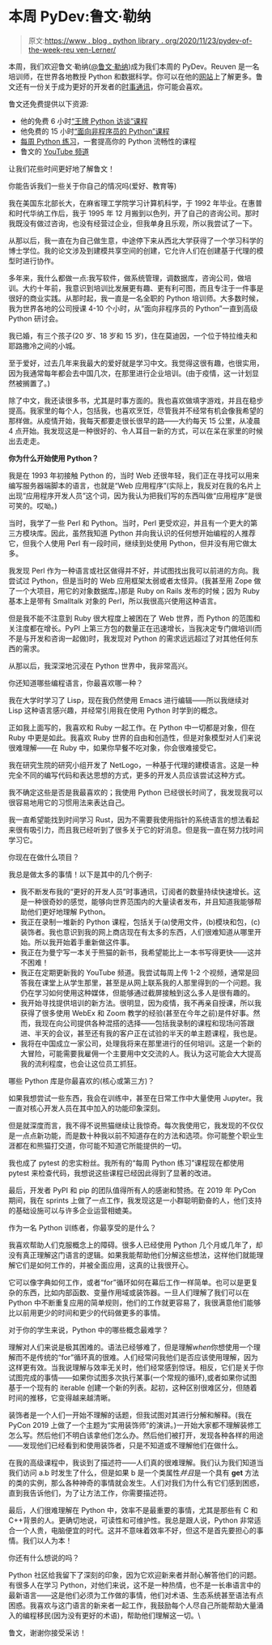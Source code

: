 # 本周 PyDev:鲁文·勒纳

> 原文:[https://www . blog . python library . org/2020/11/23/pydev-of-the-week-reu ven-Lerner/](https://www.blog.pythonlibrary.org/2020/11/23/pydev-of-the-week-reuven-lerner/)

本周，我们欢迎鲁文·勒纳([@鲁文·勒纳](https://twitter.com/reuvenmlerner))成为我们本周的 PyDev。Reuven 是一名培训师，在世界各地教授 Python 和数据科学。你可以在他的[网站](https://lerner.co.il)上了解更多。鲁文还有一份关于成为更好的开发者的[时事通讯](https://BetterDevelopersWeekly.com/)，你可能会喜欢。

鲁文还免费提供以下资源:

*   他的免费 6 小时[“王牌 Python 访谈”课程](https://AcePythonInterviews.com/)
*   他免费的 15 小时[“面向非程序员的 Python”课程](https://PythonForNonProgrammers.com/)
*   [每周 Python 练习](https://WeeklyPythonExercise.com/)，一套提高你的 Python 流畅性的课程
*   鲁文的 [YouTube 频道](https://YouTube.com/reuvenlerner)

让我们花些时间更好地了解鲁文！

你能告诉我们一些关于你自己的情况吗(爱好、教育等)

我在美国东北部长大，在麻省理工学院学习计算机科学，于 1992 年毕业。在惠普和时代华纳工作后，我于 1995 年 12 月搬到以色列，开了自己的咨询公司。那时我既没有做过咨询，也没有经营过企业，但我单身且乐观，所以我尝试了一下。

从那以后，我一直在为自己做生意，中途停下来从西北大学获得了一个学习科学的博士学位。我的论文涉及到建模共享空间的创建，它允许人们在创建基于代理的模型时进行协作。

多年来，我什么都做一点:我写软件，做系统管理，调数据库，咨询公司，做培训。大约十年前，我意识到培训比发展更有趣、更有利可图，而且专注于一件事是很好的商业实践。从那时起，我一直是一名全职的 Python 培训师。大多数时候，我为世界各地的公司授课 4-10 个小时，从“面向非程序员的 Python”一直到高级 Python 研讨会。

我已婚，有三个孩子(20 岁、18 岁和 15 岁)，住在莫迪因，一个位于特拉维夫和耶路撒冷之间的小城。

至于爱好，过去几年来我最大的爱好就是学习中文。我觉得这很有趣，也很实用，因为我通常每年都会去中国几次，在那里进行企业培训。(由于疫情，这一计划显然被搁置了。)

除了中文，我还读很多书，尤其是时事方面的。我也喜欢做填字游戏，并且在稳步提高。我家里的每个人，包括我，也喜欢烹饪，尽管我并不经常有机会像我希望的那样做。从疫情开始，我每天都要走很长很早的路——大约每天 15 公里，从凌晨 4 点开始。我发现这是一种很好的、令人耳目一新的方式，可以在呆在家里的时候出去走走。

**你为什么开始使用 Python？**

我是在 1993 年初接触 Python 的，当时 Web 还很年轻，我们正在寻找可以用来编写服务器端脚本的语言，也就是“Web 应用程序”(实际上，我反对在我的名片上出现“应用程序开发人员”这个词，因为我认为把我们写的东西叫做“应用程序”是很可笑的。哎呦。)

当时，我学了一些 Perl 和 Python。当时，Perl 更受欢迎，并且有一个更大的第三方模块库。因此，虽然我知道 Python 并向我认识的任何想开始编程的人推荐它，但我个人使用 Perl 有一段时间，继续到处使用 Python，但并没有用它做太多。

我发现 Perl 作为一种语言或社区做得并不好，并试图找出我可以前进的方向。我尝试过 Python，但是当时的 Web 应用框架太弱或者太怪异。(我甚至用 Zope 做了一个大项目，用它的对象数据库。)那是 Ruby on Rails 发布的时候；因为 Ruby 基本上是带有 Smalltalk 对象的 Perl，所以我很高兴使用这种语言。

但是我不能不注意到 Ruby 很大程度上被困在了 Web 世界，而 Python 的范围和关注度都在增长。PyPI 上第三方包的数量正在迅速增长，当我决定专门做培训(而不是与开发和咨询一起做)时，我发现对 Python 的需求远远超过了对其他任何东西的需求。

从那以后，我深深地沉浸在 Python 世界中，我非常高兴。

你还知道哪些编程语言，你最喜欢哪一种？

我在大学时学习了 Lisp，现在我仍然使用 Emacs 进行编辑——所以我继续对 Lisp 这种语言感兴趣，并经常引用我在使用 Python 时学到的概念。

正如我上面写的，我喜欢和 Ruby 一起工作。在 Python 中一切都是对象，但在 Ruby 中更是如此。我喜欢 Ruby 世界的自由和创造性，但是对象模型对人们来说很难理解——在 Ruby 中，如果你早餐不吃对象，你会很难接受它。

我在研究生院的研究小组开发了 NetLogo，一种基于代理的建模语言。这是一种完全不同的编写代码和表达思想的方式，更多的开发人员应该尝试这种方式。

我不确定这些是否是我最喜欢的；我使用 Python 已经很长时间了，我发现我可以很容易地用它的习惯用法来表达自己。

我一直希望能找到时间学习 Rust，因为不需要我使用指针的系统语言的想法看起来很有吸引力，而且我已经听到了很多关于它的好消息。但是我一直在努力找时间学习它。

你现在在做什么项目？

我总是做太多的事情！以下是其中的几个例子:

*   我不断发布我的“更好的开发人员”时事通讯，订阅者的数量持续快速增长。这是一种很奇妙的感觉，能够向世界范围内的大量读者发布，并且知道我能够帮助他们更好地理解 Python。
*   我正在录制一堆新的 Python 课程，包括关于(a)使用文件，(b)模块和包，(c)装饰者。我也意识到我的网上商店现在有太多的东西，人们很难知道从哪里开始。所以我开始着手重新做这件事。
*   我正在为曼宁写一本关于熊猫的新书，我希望能比上一本书写得更快——这并不困难！
*   我正在定期更新我的 YouTube 频道。我尝试每周上传 1-2 个视频，通常是回答我在课堂上从学生那里，甚至是从网上联系我的人那里得到的一个问题。我仍在学习如何使用这种媒体，但能够通过截屏接触到这么多人是很有趣的。
*   我开始寻找提供培训的新方法。很明显，因为疫情，我不再亲自授课，所以我获得了很多使用 WebEx 和 Zoom 教学的经验(甚至在今年之前)是件好事。然而，我现在向公司提供各种混搭的选择——包括我录制的课程和现场问答跟进、半天的会议，甚至还有我的客户正在试验的半天的单主题课程，我也是。
*   我将在中国成立一家公司，处理我将来在那里进行的任何培训。这是一个新的大冒险，可能需要我雇佣一个主要用中文交流的人。我认为这可能会大大提高我的流利程度，也会让这位员工抓狂。

哪些 Python 库是你最喜欢的(核心或第三方)？

如果我想尝试一些东西，我会在训练中，甚至在日常工作中大量使用 Jupyter。我一直对核心开发人员在其中加入的功能印象深刻。

但是就深度而言，我不得不说熊猫继续让我惊奇。每次我使用它，我发现的不仅仅是一点点新功能，而是数十种我以前不知道存在的方法和选项。你可能整个职业生涯都在和熊猫打交道，你可能不知道它所能提供的一切。

我也成了 pytest 的忠实粉丝。我所有的“每周 Python 练习”课程现在都使用 pytest 来检查代码，我想说这些课程已经因此得到了显著的改进。

最后，开发者 PyPI 和 pip 的团队值得所有人的感谢和赞扬。在 2019 年 PyCon 期间，我在 sprints 上做了一点工作，我发现这是一小群聪明勤奋的人，他们支持的基础设施可以与许多企业运营相媲美。

作为一名 Python 训练者，你最享受的是什么？

我喜欢帮助人们克服概念上的障碍。很多人已经使用 Python 几个月或几年了，却没有真正理解这门语言的逻辑。如果我能帮助他们分解这些想法，这样他们就能理解它们是如何工作的，并被全面应用，这真的让我很开心。

它可以像字典如何工作，或者“for”循环如何在幕后工作一样简单。也可以是更复杂的东西，比如内部函数、变量作用域或装饰器。一旦人们理解了我们可以在 Python 中不断重复应用的简单规则，他们的工作就更容易了，我很满意他们能够比以前用更少的时间和更少的代码做更多的事情。

对于你的学生来说，Python 中的哪些概念最难学？

理解对人们来说是极其困难的。语法已经够难了，但是理解*when*你想使用一个理解而不是传统的“for”循环真的很难。人们经常问我他们是否应该使用理解，因为这样更有效。当我说理解与效率无关时，他们经常感到惊讶。相反，它们是关于你试图完成的事情——如果你试图多次执行某事(一个常规的循环),或者如果你试图基于一个现有的 iterable 创建一个新的列表。起初，这种区别很难区分，但随着时间的推移，它变得越来越清晰。

装饰者是一个人们一开始不理解的话题，但我试图对其进行分解和解释。(我在 PyCon 2019 上做了一个主题为“实用装饰师”的演讲。)一开始大家都不理解装修工怎么写。然后他们不明白该拿他们怎么办。然后他们被打开，发现各种各样的用途——发现他们已经看到和使用装饰者，只是不知道或不理解他们在做什么。

在我的高级课程中，我谈到了描述符——人们真的很难理解。我们认为我们知道当我们访问 a.b 时发生了什么，但是如果 b 是一个类属性*并且*是一个具有 __get__ 方法的类的实例，那么各种神奇的事情就会发生。人们对我们为什么有它们感到困惑，直到我告诉他们，为了让方法工作，你需要描述符。

最后，人们很难理解在 Python 中，效率不是最重要的事情，尤其是那些有 C 和 C++背景的人。更确切地说，可读性和可维护性。我总是跟人说，Python 非常适合一个人贵，电脑便宜的时代。这并不意味着效率不好，但这不是首先要担心的事情。我们以人为本！

你还有什么想说的吗？

Python 社区给我留下了深刻的印象，因为它欢迎新来者并耐心解答他们的问题。有很多人在学习 Python，对他们来说，这不是一种热情，也不是一长串语言中的最新语言——这是他们必须为工作做的事情，他们对术语、生态系统甚至语法有点困惑。我喜欢与这门语言的新来者一起工作，我鼓励每个人尽自己所能帮助大量涌入的编程移民(因为没有更好的术语)，帮助他们理解这一切。\

鲁文，谢谢你接受采访！